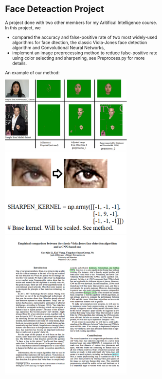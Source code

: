 # Face Deteaction Project
A project done with two other members for my Aritifical Intelligence course.
In this project, we 
* compared the accuracy and false-positive rate of two most widely-used algorithms for face dtection, the classic Viola-Jones face detection algorithm and Convolutional Neural Networks,
* implement an image preprocessing method to reduce false-positive rate using color selecting and sharpening, see Preprocess.py for more details.

An example of our method:

<img src="/images/7.png" alt="drawing" width="400"/>
<img src="/images/9.png" alt="drawing" width="400"/>
<img src="/images/preview.png" alt="drawing" width="400"/>
